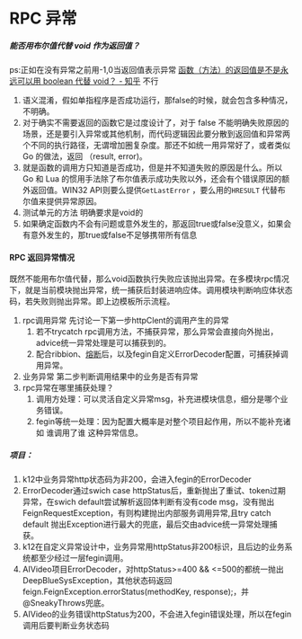# RPC 异常
##### 能否用布尔值代替 void 作为返回值？
ps:正如在没有异常之前用-1,0当返回值表示异常
[函数（方法）的返回值是不是永远可以用 boolean 代替 void？ - 知乎](https://www.zhihu.com/question/321451061)
不行
1. 语义混淆，假如单指程序是否成功运行，那false的时候，就会包含多种情况，不明确。
2. 对于确实不需要返回的函数它是过度设计了，对于 false 不能明确失败原因的场景，还是要引入异常或其他机制，而代码逻辑因此要分散到返回值和异常两个不同的执行路径，无谓增加圈复杂度。那还不如统一用异常好了，或者类似 Go 的做法，返回 （result, error)。
3. 就是函数的调用方只知道是否成功，但是并不知道失败的原因是什么。所以 Go 和 Lua 的惯用手法除了布尔值表示成功失败以外，还会有个错误原因的额外返回值。WIN32 API则要么提供`GetLastError` ，要么用的`HRESULT` 代替布尔值来提供异常原因。
4. 测试单元的方法 明确要求是void的
5. 如果确定函数内不会有问题或意外发生的，那返回true或false没意义，如果会有意外发生的，那true或false不足够携带所有信息

#### RPC 返回异常情况
既然不能用布尔值代替，那么void函数执行失败应该抛出异常。在多模块rpc情况下，就是当前模块抛出异常，统一捕获后封装进响应体。调用模块判断响应体状态码，若失败则抛出异常。即上边模板所示流程。
1. rpc调用异常
   先讨论一下第一步httpClent的调用产生的异常
   1. 若不trycatch rpc调用方法，不捕获异常，那么异常会直接向外抛出，advice统一异常处理是可以捕获到的。
   2. 配合ribbion、[熔断](熔断.md)后，以及fegin自定义ErrorDecoder配置，可捕获掉调用异常。
2. 业务异常
   第二步判断调用结果中的业务是否有异常
3. rpc异常在哪里捕获处理？
   1. 调用方处理：可以灵活自定义异常msg，补充进模块信息，细分是哪个业务错误。
   2. fegin等统一处理：因为配置大概率是对整个项目起作用，所以不能补充诸如 谁调用了谁  这种异常信息。

##### 项目：
1. k12中业务异常http状态码为非200，会进入fegin的ErrorDecoder
2. ErrorDecoder通过swich case httpStatus后，重新抛出了重试、token过期异常，在swich default尝试解析返回体判断有没有code msg，没有抛出FeignRequestException，有则构建抛出内部服务调用异常,且try catch default 抛出Exception进行最大的兜底，最后交由advice统一异常处理捕获。
3. k12在自定义异常设计中，业务异常用httpStatus非200标识，且后边的业务系统都至少经过一层fegin调用。
4. AIVideo项目ErrorDecoder，对httpStatus>=400 && <=500的都统一抛出DeepBlueSysException，其他状态码返回feign.FeignException.errorStatus(methodKey, response);，并@SneakyThrows兜底。
5. AIVideo的业务错误httpStatus为200，不会进入fegin错误处理，所以在fegin调用后要判断业务状态码
